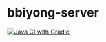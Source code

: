 # bbiyong-server

[![Java CI with Gradle](https://github.com/bbiyongbbiyong/bbiyong-server/actions/workflows/gradle.yml/badge.svg)](https://github.com/bbiyongbbiyong/bbiyong-server/actions/workflows/gradle.yml)
